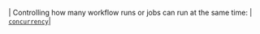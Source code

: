 | Controlling how many workflow runs or jobs can run at the same time: | [`concurrency`](/actions/using-jobs/using-concurrency)|
